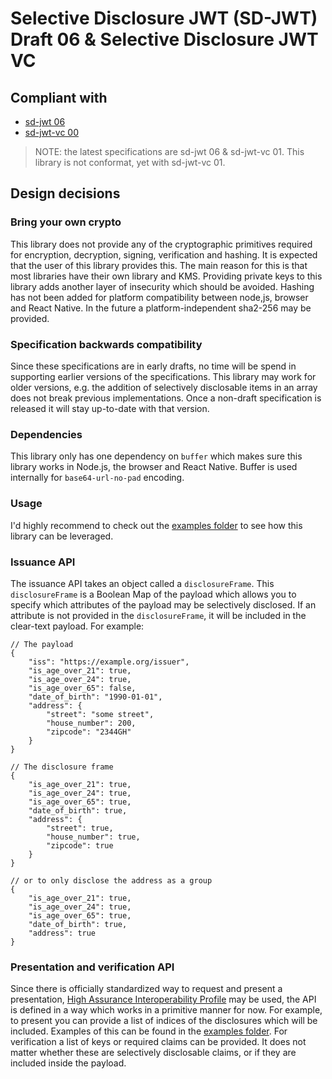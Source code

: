 # Selective Disclosure JWT (SD-JWT) Draft 06 & Selective Disclosure JWT VC

## Compliant with

-   [sd-jwt
    06](https://datatracker.ietf.org/doc/draft-ietf-oauth-selective-disclosure-jwt/06/)
-   [sd-jwt-vc
    00](https://datatracker.ietf.org/doc/draft-ietf-oauth-sd-jwt-vc/00/)

> NOTE: the latest specifications are sd-jwt 06 & sd-jwt-vc 01. This library is
> not conformat, yet with sd-jwt-vc 01.

## Design decisions

### Bring your own crypto

This library does not provide any of the cryptographic primitives required for
encryption, decryption, signing, verification and hashing. It is expected that
the user of this library provides this. The main reason for this is that most
libraries have their own library and KMS. Providing private keys to this
library adds another layer of insecurity which should be avoided. Hashing has
not been added for platform compatibility between node,js, browser and React
Native. In the future a platform-independent sha2-256 may be provided.

### Specification backwards compatibility

Since these specifications are in early drafts, no time will be spend in
supporting earlier versions of the specifications. This library may work for
older versions, e.g. the addition of selectively disclosable items in an array
does not break previous implementations. Once a non-draft specification is
released it will stay up-to-date with that version.

### Dependencies

This library only has one dependency on `buffer` which makes sure this library
works in Node.js, the browser and React Native. Buffer is used internally for
`base64-url-no-pad` encoding.

### Usage

I'd highly recommend to check out the [examples folder](example) to see how
this library can be leveraged.

### Issuance API

The issuance API takes an object called a `disclosureFrame`. This
`disclosureFrame` is a Boolean Map of the payload which allows you to specify
which attributes of the payload may be selectively disclosed. If an attribute is not provided in the `disclosureFrame`, it will be included in the clear-text payload. For example:

```jsonc
// The payload
{
    "iss": "https://example.org/issuer",
    "is_age_over_21": true,
    "is_age_over_24": true,
    "is_age_over_65": false,
    "date_of_birth": "1990-01-01",
    "address": {
        "street": "some street",
        "house_number": 200,
        "zipcode": "2344GH"
    }
}
```

```jsonc
// The disclosure frame
{
    "is_age_over_21": true,
    "is_age_over_24": true,
    "is_age_over_65": true,
    "date_of_birth": true,
    "address": {
        "street": true,
        "house_number": true,
        "zipcode": true
    }
}

// or to only disclose the address as a group
{
    "is_age_over_21": true,
    "is_age_over_24": true,
    "is_age_over_65": true,
    "date_of_birth": true,
    "address": true
}
```

### Presentation and verification API

Since there is officially standardized way to request and present a
presentation, [High Assurance Interoperability
Profile](https://vcstuff.github.io/oid4vc-haip-sd-jwt-vc/draft-oid4vc-haip-sd-jwt-vc.html)
may be used, the API is defined in a way which works in a primitive manner for
now. For example, to present you can provide a list of indices of the
disclosures which will be included. Examples of this can be found in the
[examples folder](example). For verification a list of keys or required
claims can be provided. It does not matter whether these are selectively
disclosable claims, or if they are included inside the payload.
